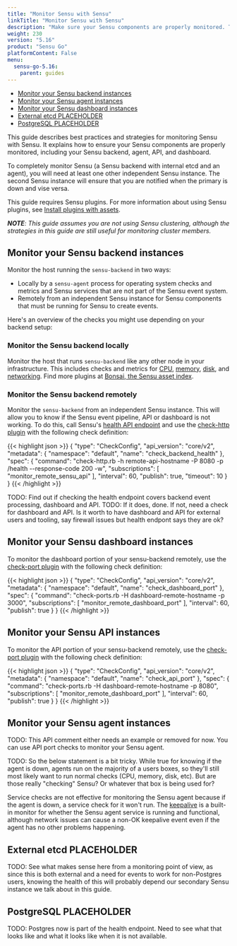 ```yaml
---
title: "Monitor Sensu with Sensu"
linkTitle: "Monitor Sensu with Sensu"
description: "Make sure your Sensu components are properly monitored. This guide describes best practices and strategies for monitoring Sensu."
weight: 230
version: "5.16"
product: "Sensu Go"
platformContent: False
menu: 
  sensu-go-5.16:
    parent: guides
---
```


- [Monitor your Sensu backend instances](#monitor-your-sensu-backend-instances)
- [Monitor your Sensu agent instances](#monitor-your-sensu-agent-instances)
- [Monitor your Sensu dashboard instances](#monitor-your-sensu-dashboard-instances)
- [External etcd PLACEHOLDER](#external-etcd-placeholder)
- [PostgreSQL PLACEHOLDER](#postgresql-placeholder)

This guide describes best practices and strategies for monitoring Sensu with Sensu.
It explains how to ensure your Sensu components are properly monitored, including your Sensu backend, agent, API, and dashboard.

To completely monitor Sensu (a Sensu backend with internal etcd and an agent), you will need at least one other independent Sensu instance.
The second Sensu instance will ensure that you are notified when the primary is down and vise versa.

This guide requires Sensu plugins.
For more information about using Sensu plugins, see [Install plugins with assets][10].

_**NOTE**: This guide assumes you are not using Sensu clustering, although the strategies in this guide are still useful for monitoring cluster members._

## Monitor your Sensu backend instances

Monitor the host running the `sensu-backend` in two ways:

* Locally by a `sensu-agent` process for operating system checks and metrics and Sensu services that are not part of the Sensu event system.
* Remotely from an independent Sensu instance for Sensu components that must be running for Sensu to create events.

Here's an overview of the checks you might use depending on your backend setup:

### Monitor the Sensu backend locally

Monitor the host that runs `sensu-backend` like any other node in your infrastructure.
This includes checks and metrics for [CPU][1], [memory][2], [disk][3], and [networking][4].
Find more plugins at [Bonsai, the Sensu asset index][5].

### Monitor the Sensu backend remotely

Monitor the `sensu-backend` from an independent Sensu instance. This will allow you to know if the Sensu event pipeline, API or dashboard is not working.
To do this, call Sensu's [health API endpoint][6] and use the [check-http plugin][7] with the following check definition:

{{< highlight json >}}
{
  "type": "CheckConfig",
  "api_version": "core/v2",
  "metadata": {
    "namespace": "default",
    "name": "check_backend_health"
  },
  "spec": {
    "command": "check-http.rb -h remote-api-hostname -P 8080 -p /health --response-code 200 -w",
    "subscriptions": [
      "monitor_remote_sensu_api"
    ],
    "interval": 60,
    "publish": true,
    "timeout": 10
  }
}
{{< /highlight >}}

TODO: Find out if checking the health endpoint covers backend event processing, dashboard and API.
TODO: If it does, done. If not, need a check for dashboard and API. Is it worth to have dashboard and API for external users and tooling, say firewall issues but health endpont says they are ok?

## Monitor your Sensu dashboard instances

To monitor the dashboard portion of your sensu-backend remotely, use the [check-port plugin][8] with the following check definition:

{{< highlight json >}}
{
  "type": "CheckConfig",
  "api_version": "core/v2",
  "metadata": {
    "namespace": "default",
    "name": "check_dashboard_port"
  },
  "spec": {
    "command": "check-ports.rb -H dashboard-remote-hostname -p 3000",
    "subscriptions": [
      "monitor_remote_dashboard_port"
    ],
    "interval": 60,
    "publish": true
  }
}
{{< /highlight >}}

## Monitor your Sensu API instances

To monitor the API portion of your sensu-backend remotely, use the [check-port plugin][8] with the following check definition:


{{< highlight json >}}
{
  "type": "CheckConfig",
  "api_version": "core/v2",
  "metadata": {
    "namespace": "default",
    "name": "check_api_port"
  },
  "spec": {
    "command": "check-ports.rb -H dashboard-remote-hostname -p 8080",
    "subscriptions": [
      "monitor_remote_dashboard_port"
    ],
    "interval": 60,
    "publish": true
  }
}
{{< /highlight >}}

## Monitor your Sensu agent instances

TODO: This API comment either needs an example or removed for now.
You can use API port checks to monitor your Sensu agent.

TODO: So the below statement is a bit tricky. While true for knowing if the agent is down, agents run on the majority of a users boxes, so they'll still most likely want to run normal checks (CPU, memory, disk, etc). But are those really "checking" Sensu? Or whatever that box is being used for?

Service checks are not effective for monitoring the Sensu agent because if the agent is down, a service check for it won't run.
The [keepalive][11] is a built-in monitor for whether the Sensu agent service is running and functional, although network issues can cause a non-OK keepalive event even if the agent has no other problems happening.

## External etcd PLACEHOLDER

TODO: See what makes sense here from a monitoring point of view, as since this is both external and a need for events to work for non-Postgres users, knowing the health of this will probably depend our secondary Sensu instance we talk about in this guide.

## PostgreSQL PLACEHOLDER

TODO: Postgres now is part of the health endpoint. Need to see what that looks like and what it looks like when it is not available. 

[1]: https://bonsai.sensu.io/assets/sensu-plugins/sensu-plugins-cpu-checks
[2]: https://bonsai.sensu.io/assets/sensu-plugins/sensu-plugins-memory-checks
[3]: https://bonsai.sensu.io/assets/sensu-plugins/sensu-plugins-disk-checks
[4]: https://bonsai.sensu.io/assets/sensu-plugins/sensu-plugins-network-checks
[5]: https://bonsai.sensu.io/
[6]: ../../api/health/
[7]: https://github.com/sensu-plugins/sensu-plugins-http/blob/master/bin/check-http.rb
[8]: https://github.com/sensu-plugins/sensu-plugins-network-checks/blob/master/bin/check-ports.rb
[9]: https://github.com/sensu-plugins/sensu-plugins-process-checks/blob/master/bin/check-process.rb
[10]: ../../guides/install-check-executables-with-assets/
[11]: ../../reference/agent/#keepalive-monitoring
